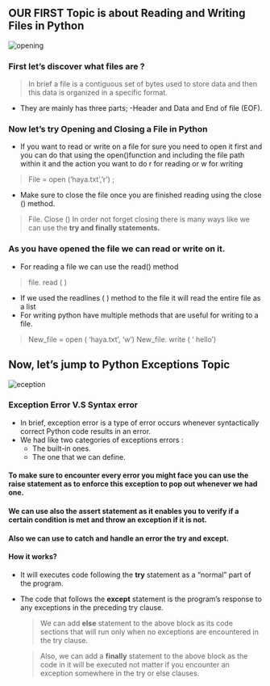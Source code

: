 ## OUR FIRST Topic is about Reading and Writing Files in Python

![opening](https://www.freecodecamp.org/news/content/images/2020/05/Python-File-Handling-1.png)


### First let’s discover what files are ?

> In brief a file is a contiguous set of bytes used to store data and then this data is organized in a specific format. 
- They are mainly has three parts; 
-Header and Data and End of file (EOF).

### Now let’s try Opening and Closing a File in Python

-	If you want to read or write on a file for sure you need to open it first and you can do that using the open()function and including the file path within it and the action you want to do r for reading or w for writing
  > File = open (‘haya.txt’,’r’) ;
-	Make sure to close the file once you are finished reading using the close () method.
  >File. Close ()
  >In order not forget closing there is many ways like we can use the **try and finally statements.**

### As you have opened the file we can read or write on it.
-	For reading a file we can use the read() method
   >file. read ( )
-	If we used the readlines ( ) method to the file it will read the entire file as a list
-	For writing python have multiple methods that are useful for writing to a file.
 >New_file = open ( ‘haya.txt’, ‘w’)
 >New_file. write ( ‘ hello’)

## Now, let’s jump to Python Exceptions Topic 

![eception](https://data-flair.training/blogs/wp-content/uploads/sites/2/2018/01/Python-Errors-and-Exceptions-1-1200x675.jpg)


### Exception Error V.S Syntax error
- In brief, exception error is a type of error occurs whenever syntactically correct Python code results in an error.
- We had like two categories of exceptions errors :
     - The built-in ones.
     - The one that we can define.

#### To make sure to encounter every error you might face you can use the **raise** statement as to enforce this exception to pop out whenever we had one.
#### We can use also the **assert** statement as it enables you to verify if a certain condition is met and throw an exception if it is not.

#### Also we can use to catch and handle an error the **try** and **except**.
#### How it works?
- It will executes code following the **try** statement as a “normal” part of the program. 
- The code that follows the **except** statement is the program’s response to any exceptions in the preceding try clause. 

   > We can add **else** statement to the above block as its code sections that will run only when no exceptions are encountered in the try clause.

   > Also, we can add a **finally** statement to the above block as the code in it will be executed not matter if you encounter an exception somewhere in the try or else clauses.

